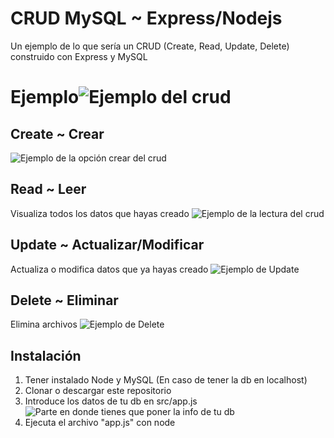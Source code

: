 # CRUD MySQL ~ Express/Nodejs

Un ejemplo de lo que sería un CRUD (Create, Read, Update, Delete) construido con Express y MySQL 


# Ejemplo![Ejemplo del crud](https://i.ibb.co/6gYQsBn/crud.png)

## Create ~ Crear

![Ejemplo de la opción crear del crud](https://i.ibb.co/WkGk7yq/create.png)
## Read ~ Leer

Visualiza todos los datos que hayas creado
![Ejemplo de la lectura del crud](https://i.ibb.co/LPRXwHT/read.png)

## Update ~ Actualizar/Modificar

Actualiza o modifica datos que ya hayas creado
![Ejemplo de Update](https://i.ibb.co/QjwM8XZ/update.png)

## Delete ~ Eliminar

Elimina archivos 
![Ejemplo de Delete](https://i.ibb.co/nPD5qyg/delete.png)

## Instalación

1. Tener instalado Node y MySQL (En caso de tener la db en localhost)
2. Clonar o descargar este repositorio 
3. Introduce los datos de tu db en src/app.js 
![Parte en donde tienes que poner la info de tu db](https://i.ibb.co/PF0Ct2L/db.png)
4. Ejecuta el archivo "app.js" con node
